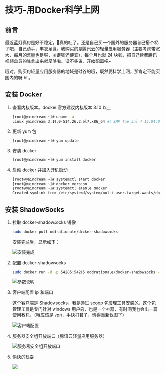 # 技巧-用Docker科学上网

## 前言
最近蓝灯真的是好不稳定，👴真的吐了。还是自己买一个国外的服务器自己搭个梯子吧，自己动手，丰衣足食。我购买的是腾讯云的轻量应用服务器（主要考虑带宽大，每月的流量也足够，关键钱还便宜），每个月也就 24 块钱，把自己续费腾讯视频会员的钱拿出来就足够啦。话不多说，开始配置吧~

哦对，购买的轻量应用服务器的地域是硅谷的哦，既然要科学上网，那肯定不能买国内的呀 hh。

## 安装 Docker
1. 查看内核版本。docker 官方建议内核版本 3.10 以上
    ```bash
    [root@yaindream ~]# uname -a
    Linux yaindream 3.10.0-514.26.2.el7.x86_64 #1 SMP Tue Jul 4 15:04:05 UTC 2017 x86_64 x86_64 x86_64 GNU/Linux
    ```

2. 更新 yum 包
    ```bash
    [root@yaindream ~]# yum update
    ```

3. 安装 docker 
    ```bash
    [root@yaindream ~]# yum install docker
    ```

4. 启动 docker 并加入开机启动
    ```bash
    [root@yaindream ~]# systemctl start docker
    [root@yaindream ~]# docker version
    [root@yaindream ~]# systemctl enable docker
    Created symlink from /etc/systemd/system/multi-user.target.wants/docker.service to /usr/lib/systemd/system/docker.service.
    ```

## 安装 ShadowSocks
1. 拉取 docker-shadowsocks 镜像
    ```bash
    sudo docker pull oddrationale/docker-shadowsocks
    ```

    安装完成后，显示如下：

    ![安装完成](https://cdn.jsdelivr.net/gh/ylsislove/image-home/test/20200724160217.png)

2. 配置 docker-shadowsocks
    ```bash
    sudo docker run -d -p 54285:54285 oddrationale/docker-shadowsocks -s 0.0.0.0 -p 54285 -k yourpasswd -m aes-256-cfb
    ```

    ![参数说明](https://cdn.jsdelivr.net/gh/ylsislove/image-home/test/20200724160337.png)

3. 客户端配置 ip 和端口

    这个客户端是 Shadowsocks，我是通过 scoop 包管理工具安装的。这个包管理工具是专门针对 windows 用户的，也是一个神器，有时间我也会出一篇使用教程。（哦应该是 vpn，手快打错了，懒得重新截图了）

    ![客户端配置](https://cdn.jsdelivr.net/gh/ylsislove/image-home/test/20200724160447.png)

4. 服务器安全组开放端口（腾讯云轻量应用服务器）

    ![服务器安全组开放端口](https://cdn.jsdelivr.net/gh/ylsislove/image-home/test/20200724160703.png)

5. 愉快的玩耍

    ![](https://cdn.jsdelivr.net/gh/ylsislove/image-home/test/20200724161033.png)
